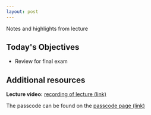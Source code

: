 ```yaml
---
layout: post
---
```


Notes and highlights from lecture

## Today's Objectives

* Review for final exam

## Additional resources


**Lecture video:** <a target="_parent" href="https://fullerton.zoom.us/rec/share/lQDGzVo3kUDmKs52_kciXUhB5oXP-0B9XI_xl0heKZaMQ3d7kAPN_8FYVd4ylPhH.H0NvLC73RMJ672r3">recording of lecture (link)</a>

The passcode can be found on the <a target="_parent" href="https://csufullerton.instructure.com/courses/3127326/pages/video-lecture-keys">passcode page (link)</a>



